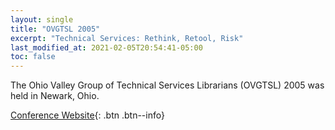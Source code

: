 ```yaml
---
layout: single
title: "OVGTSL 2005"
excerpt: "Technical Services: Rethink, Retool, Risk"
last_modified_at: 2021-02-05T20:54:41-05:00
toc: false
---
```


The Ohio Valley Group of Technical Services Librarians (OVGTSL) 2005 was held in Newark, Ohio.

[Conference Website](https://ideaexchange.uakron.edu/ovgtsl2021/){: .btn .btn--info}
